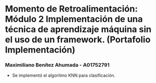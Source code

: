 # Momento de Retroalimentación: Módulo 2 Implementación de una técnica de aprendizaje máquina sin el uso de un framework. (Portafolio Implementación)
### Maximiliano Benítez Ahumada - A01752791

- Se implementó el algoritmo KNN para clasificación.
